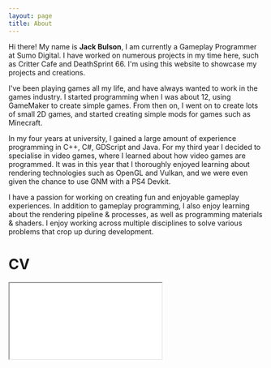 ```yaml
---
layout: page
title: About
---
```


Hi there! My name is **Jack Bulson**, I am currently a Gameplay Programmer at Sumo Digital. I have worked on numerous projects in my time here, such as Critter Cafe and DeathSprint 66. I'm using this website to showcase my projects and creations.

I've been playing games all my life, and have always wanted to work in the games industry. I started programming when I was about 12, using GameMaker to create simple games. From then on, I went on to create lots of small 2D games, and started creating simple mods for games such as Minecraft. 

In my four years at university, I gained a large amount of experience programming in C++, C#, GDScript and Java. For my third year I decided to specialise in video games, where I learned about how video games are programmed. It was in this year that I thoroughly enjoyed learning about rendering technologies such as OpenGL and Vulkan, and we were even given the chance to use GNM with a PS4 Devkit.

I have a passion for working on creating fun and enjoyable gameplay experiences. In addition to gameplay programming, I also enjoy learning about the rendering pipeline & processes, as well as programming materials & shaders. I enjoy working across multiple disciplines to solve various problems that crop up during development.

# CV

<iframe class="pdf" src="/assets/files/cv.pdf">